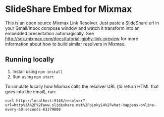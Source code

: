 # SlideShare Embed for Mixmax

This is an open source Mixmax Link Resolver. Just paste a SlideShare url in your Gmail/Inbox compose window and watch it transform into an embedded presentation automagically. See <http://sdk.mixmax.com/docs/tutorial-giphy-link-preview> for more information about how to build similar resolvers in Mixmax.

## Running locally

1. Install using `npm install`
2. Run using `npm start`

To simulate locally how Mixmax calls the resolver URL (to return HTML that goes into the email), run:

```
curl http://localhost:9146/resolver?url=http%3A%2F%2Fwww.slideshare.net%2Fpinky14%2Fwhat-happens-online-every-60-seconds-61379808
```
